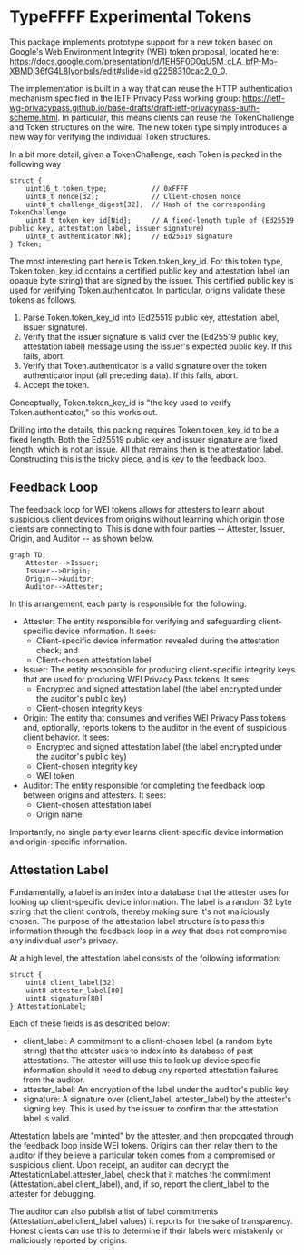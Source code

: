 # TypeFFFF Experimental Tokens

This package implements prototype support for a new token based on Google's Web Environment Integrity (WEI) token proposal, located here: https://docs.google.com/presentation/d/1EH5F0D0qU5M_cLA_bfP-Mb-XBMDj36fG4L8IyonbsIs/edit#slide=id.g2258310cac2_0_0.

The implementation is built in a way that can reuse the HTTP authentication mechanism specified in the IETF Privacy Pass working group: https://ietf-wg-privacypass.github.io/base-drafts/draft-ietf-privacypass-auth-scheme.html. In particular, this means clients can reuse the TokenChallenge and Token structures on the wire. The new token type simply introduces a new way for verifying the individual Token structures.

In a bit more detail, given a TokenChallenge, each Token is packed in the following way

```
struct {
    uint16_t token_type;           // 0xFFFF
    uint8_t nonce[32];             // Client-chosen nonce
    uint8_t challenge_digest[32];  // Hash of the corresponding TokenChallenge
    uint8_t token_key_id[Nid];     // A fixed-length tuple of (Ed25519 public key, attestation label, issuer signature)
    uint8_t authenticator[Nk];     // Ed25519 signature
} Token;
```

The most interesting part here is Token.token_key_id. For this token type, Token.token_key_id contains a certified public key and attestation label (an opaque byte string) that are signed by the issuer. This certified public key is used for verifying Token.authenticator. In particular, origins validate these tokens as follows.

1. Parse Token.token_key_id into (Ed25519 public key, attestation label, issuer signature).
2. Verify that the issuer signature is valid over the (Ed25519 public key, attestation label) message using the issuer's expected public key. If this fails, abort.
3. Verify that Token.authenticator is a valid signature over the token authenticator input (all preceding data). If this fails, abort.
4. Accept the token.

Conceptually, Token.token_key_id is "the key used to verify Token.authenticator," so this works out.

Drilling into the details, this packing requires Token.token_key_id to be a fixed length. Both the Ed25519 public key and issuer signature are fixed length, which is not an issue. All that remains then is the attestation label. Constructing this is the tricky piece, and is key to the feedback loop.

## Feedback Loop

The feedback loop for WEI tokens allows for attesters to learn about suspicious client devices from origins without learning which origin those clients are connecting to. This is done with four parties -- Attester, Issuer, Origin, and Auditor -- as shown below.

```mermaid
graph TD;
    Attester-->Issuer;
    Issuer-->Origin;
    Origin-->Auditor;
    Auditor-->Attester;
```

In this arrangement, each party is responsible for the following.

- Attester: The entity responsible for verifying and safeguarding client-specific device information. It sees:
    - Client-specific device information revealed during the attestation check; and
    - Client-chosen attestation label
- Issuer: The entity responsible for producing client-specific integrity keys that are used for producing WEI Privacy Pass tokens. It sees:
    - Encrypted and signed attestation label (the label encrypted under the auditor's public key)
    - Client-chosen integrity keys
- Origin: The entity that consumes and verifies WEI Privacy Pass tokens and, optionally, reports tokens to the auditor in the event of suspicious client behavior. It sees:
    - Encrypted and signed attestation label (the label encrypted under the auditor's public key)
    - Client-chosen integrity key
    - WEI token
- Auditor: The entity responsible for completing the feedback loop between origins and attesters. It sees:
    - Client-chosen attestation label
    - Origin name

Importantly, no single party ever learns client-specific device information and origin-specific information.

## Attestation Label

Fundamentally, a label is an index into a database that the attester uses for looking up client-specific device information. The label is a random 32 byte string that the client controls, thereby making sure it's not maliciously chosen. The purpose of the attestation label structure is to pass this information through the feedback loop in a way that does not compromise any individual user's privacy.

At a high level, the attestation label consists of the following information:

```
struct {
    uint8 client_label[32]
    uint8 attester_label[80]
    uint8 signature[80]
} AttestationLabel;
```

Each of these fields is as described below:

- client_label: A commitment to a client-chosen label (a random byte string) that the attester uses to index into its database of past attestations. The attester will use this to look up device specific information should it need to debug any reported attestation failures from the auditor.
- attester_label: An encryption of the label under the auditor's public key.
- signature: A signature over (client_label, attester_label) by the attester's signing key. This is used by the issuer to confirm that the attestation label is valid.

Attestation labels are "minted" by the attester, and then propogated through the feedback loop inside WEI tokens. Origins can then relay them to the auditor if they believe a particular token comes from a compromised or suspicious client. Upon receipt, an auditor can decrypt the AttestationLabel.attester_label, check that it matches the commitment (AttestationLabel.client_label), and, if so, report the client_label to the attester for debugging.

The auditor can also publish a list of label commitments (AttestationLabel.client_label values) it reports for the sake of transparency. Honest clients can use this to determine if their labels were mistakenly or maliciously reported by origins.
